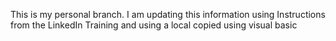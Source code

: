 
This is my personal branch. I am updating this information using Instructions from the LinkedIn Training and using a local copied using visual basic
